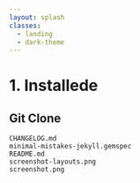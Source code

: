 ```yaml
---
layout: splash
classes:
  - landing
  - dark-theme
---
```


# 1. Installede

## Git Clone
```
CHANGELOG.md
minimal-mistakes-jekyll.gemspec
README.md
screenshot-layouts.png
screenshot.png
```
